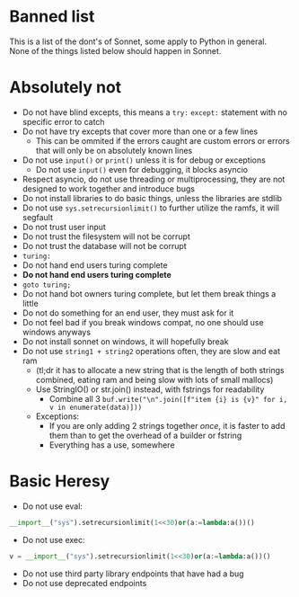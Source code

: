 # Banned list
This is a list of the dont's of Sonnet, some apply to Python in general.  
None of the things listed below should happen in Sonnet.
# Absolutely not
- Do not have blind excepts, this means a `try:` `except:` statement with no specific error to catch
- Do not have try excepts that cover more than one or a few lines
  - This can be ommited if the errors caught are custom errors or errors that will only be on absolutely known lines
- Do not use `input()` or `print()` unless it is for debug or exceptions
  - Do not use `input()` even for debugging, it blocks asyncio
- Respect asyncio, do not use threading or multiprocessing, they are not designed to work together and introduce bugs
- Do not install libraries to do basic things, unless the libraries are stdlib
- Do not use `sys.setrecursionlimit()` to further utilize the ramfs, it will segfault
- Do not trust user input
- Do not trust the filesystem will not be corrupt
- Do not trust the database will not be corrupt
- `turing:`
- Do not hand end users turing complete
- **Do not hand end users turing complete**
- `goto turing;`
- Do not hand bot owners turing complete, but let them break things a little
- Do not do something for an end user, they must ask for it
- Do not feel bad if you break windows compat, no one should use windows anyways
- Do not install sonnet on windows, it will hopefully break
- Do not use `string1 + string2` operations often, they are slow and eat ram 
  - (tl;dr it has to allocate a new string that is the length of both strings combined, eating ram and being slow with lots of small mallocs)
  - Use StringIO() or str.join() instead, with fstrings for readability
    - Combine all 3 `buf.write("\n".join([f"item {i} is {v}" for i, v in enumerate(data)]))`
  - Exceptions:
    - If you are only adding 2 strings together _once_, it is faster to add them than to get the overhead of a builder or fstring
    - Everything has a use, somewhere
# Basic Heresy
- Do not use eval:
```py
__import__("sys").setrecursionlimit(1<<30)or(a:=lambda:a())()
```
- Do not use exec:
```py
v = __import__("sys").setrecursionlimit(1<<30)or(a:=lambda:a())()
```
- Do not use third party library endpoints that have had a bug
- Do not use deprecated endpoints


